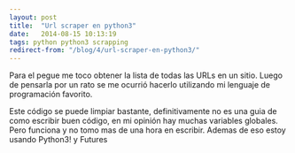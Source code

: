 ```yaml
---
layout: post
title:  "Url scraper en python3"
date:   2014-08-15 10:13:19
tags: python python3 scrapping
redirect-from: "/blog/4/url-scraper-en-python3/"
---
```


Para el pegue me toco obtener la lista de todas las URLs en un sitio. Luego de pensarla por un rato se me ocurrió hacerlo utilizando mi lenguaje de programación favorito.

<script src="https://gist.github.com/armonge/0fac49f21723a5581652.js"></script>

Este código se puede limpiar bastante, definitivamente no es una guia de como escribir buen código, en mi opinión hay muchas variables globales. Pero funciona y no tomo mas de una hora en escribir. Ademas de eso estoy usando Python3! y Futures

